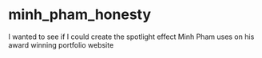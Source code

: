 # minh_pham_honesty
I wanted to see if I could create the spotlight effect Minh Pham uses on his award winning portfolio website
